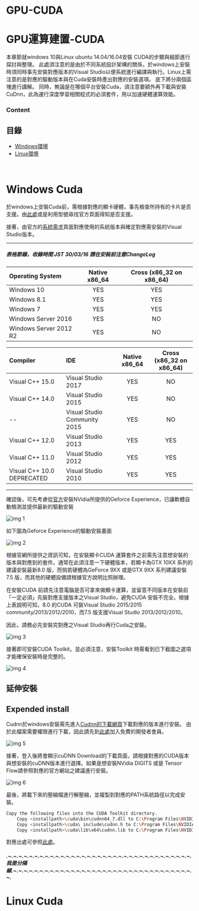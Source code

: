 # GPU-CUDA
# GPU運算建置-CUDA

本章節就windows 10與Linux ubuntu 14.04/16.04安裝 CUDA的步驟與細節進行探討與整理。 此處須注意的是由於不同系統設計架構的關係，於windows上安裝時須同時事先安裝對應版本的Visual Studio以便系統進行編譯與執行。Linux上需注意的是對應的驅動版本與在Cuda安裝時產出對應的安裝選項。
底下將分兩個區塊進行講解。
同時，無論是在哪個平台安裝Cuda，須注意要額外再下載與安裝CuDnn，此為運行深度學習相關程式的必須套件，用以加速硬體運算效能。

### Content
## 目錄

* [Windows環境](#windows-cuda)
* [Linux環境](#linux-cuda)

<br />

# Windows Cuda

於windows上安裝Cuda前，需根據對應的顯卡硬體，事先檢查所持有的卡片是否支援。由[此處](https://developer.nvidia.com/cuda-gpus)或是利用型號尋找官方頁面得知是否支援。

接著，由官方的[系統需求](http://docs.nvidia.com/cuda/cuda-installation-guide-microsoft-windows/index.html)頁面對應使用的系統版本與確定對應需安裝的Visual Studio版本。


-----------------------------------------------------
##### 表格節錄，收錄時間 JST 30/03/16 請在安裝前注意ChangeLog


| Operating System       | Native x86_64 | Cross (x86_32 on x86_64)|
|:---------------------- |:-------------:|:-----------------------:|
| Windows 10             |    YES        |      YES                |
| Windows 8.1            |    YES        |      YES                |
| Windows 7              |    YES        |      YES                |
| Windows Server 2016    |    YES        |      NO                 |
| Windows Server 2012 R2 |    YES        |      NO                 |

| Compiler                   | IDE                          | Native x86_64 | Cross (x86_32 on x86_64) |
|:-------------------------- |:---------------------------- |:-------------:|:------------------------:|
| Visual C++ 15.0            | Visual Studio 2017           | YES           | NO                       |
| Visual C++ 14.0            | Visual Studio 2015           | YES           | NO                       |
|   --                       | Visual Studio Community 2015 | YES           | NO                       |
| Visual C++ 12.0            | Visual Studio 2013           | YES           | YES                      |
| Visual C++ 11.0            | Visual Studio 2012           | YES           | YES                      |
| Visual C++ 10.0 DEPRECATED | Visual Studio 2010           | YES           | YES                      |


-----------------------------------------------------

確認後，可先考慮從[官方](https://www.nvidia.com/en-us/geforce/geforce-experience/)安裝NVidia所提供的Geforce Experience，已讓軟體自動檢測並提供最新的驅動安裝

![img 1](img/Pic01.png)

如下圖為Geforce Experience的驅動安裝畫面

![img 2](img/Pic02.png)

根據官網所提供之資訊可知，在安裝顯卡CUDA 運算套件之前需先注意想安裝的版本與對應到的套件。通常在此須注意一下硬體版本，若顯卡為GTX 10XX 系列的建議安裝最新8.0 版，而倘若硬體為GeForce 9XX 或是GTX 9XX 系列建議安裝7.5 版，而其他的硬體設備請根據官方說明比照辦理。

在安裝CUDA 前請先注意電腦是否可拿來做顯卡運算，並留意不同版本在安裝前「一定必須」先裝對應支援版本之Visual Studio，避免CUDA 安裝不完全。根據上表說明可知，8.0 的CUDA 可裝Visual Studio 2015/2015 community/2013/2012/2010，而7.5 版支援Visual Studio
2013/2012/2010。

因此，請務必先安裝完對應之Visual Studio再行Cuda之安裝。

![img 3](img/Pic03.png)

接著即可安裝CUDA Toolkit。並必須注意，安裝Toolkit 時需看到已下截圖之選項才能確保安裝時是完整的。

![img 4](img/Pic04.png)

## 延伸安裝
## Expended install

Cudnn於windows安裝需先進入[Cudnn的下載網頁](https://developer.nvidia.com/cudnn)下載對應的版本進行安裝。
由於此檔案需要權限進行下載，因此請先到[此處](https://developer.nvidia.com/developer-program)加入免費的開發者會員。

![img 5](img/Pic05.png)

接著，登入後將會顯示cuDNN Download的下載頁面，請根據對應的CUDA版本與想安裝的cuDNN版本進行選擇。如果是想安裝NVidia DIGITS 或是 Tensor Flow請參照對應的官方網站之建議進行安裝。

![img 6](img/Pic06.png)

最後，將載下來的壓縮檔進行解壓縮，並複製到對應的PATH系統路徑以完成安裝。


```bash
Copy the following files into the CUDA Toolkit directory.
	Copy <installpath>\cuda\bin\cudnn64_7.dll to C:\Program Files\NVIDIA GPU Computing Toolkit\CUDA\<Version>\bin.
	Copy <installpath>\cuda\ include\cudnn.h to C:\Program Files\NVIDIA GPU Computing Toolkit\CUDA\<Version>\include.
	Copy <installpath>\cuda\lib\x64\cudnn.lib to C:\Program Files\NVIDIA GPU Computing Toolkit\CUDA\<Version>\lib\x64.
```

對應出處可參照[此處](http://docs.nvidia.com/deeplearning/sdk/cudnn-install/index.html#installwindows)。

##### .~.~.~.~.~.~.~.~.~.~.~.~.~.~.~.~.~.~.~.~.~.~.~.~.~.~.~.~.~.~.~.~.~.~.~.我是分隔線.~.~.~.~.~.~.~.~.~.~.~.~.~.~.~.~.~.~.~.~.~.~.~.~.~.~.~.~.~.~.~.~.~.~.~.

# Linux Cuda


